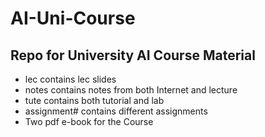 # AI-Uni-Course

## Repo for University AI Course Material

* lec contains lec slides
* notes contains notes from both Internet and lecture
* tute contains both tutorial and lab
* assignment# contains different assignments
* Two pdf e-book for the Course
